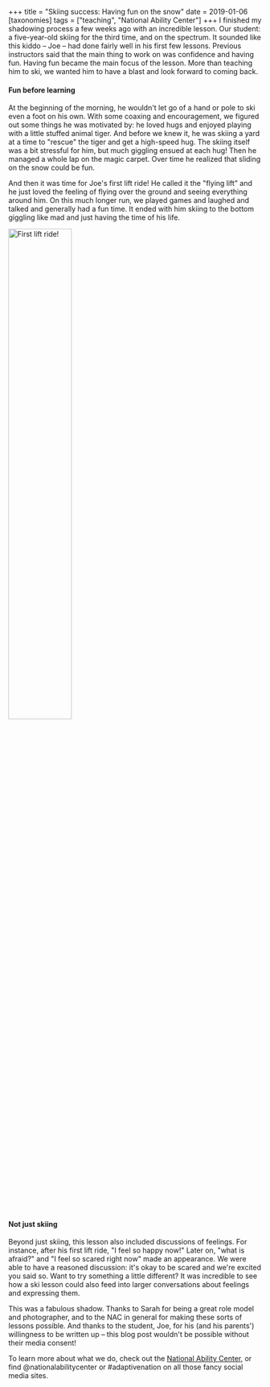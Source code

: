 +++
title = "Skiing success: Having fun on the snow"
date = 2019-01-06
[taxonomies]
tags = ["teaching", "National Ability Center"]
+++
I finished my shadowing process a few weeks ago with an incredible lesson. Our student: a five-year-old skiing for the third time, and on the spectrum. It sounded like this kiddo – Joe – had done fairly well in his first few lessons. Previous instructors said that the main thing to work on was confidence and having fun. Having fun became the main focus of the lesson. More than teaching him to ski, we wanted him to have a blast and look forward to coming back.

#### Fun before learning

At the beginning of the morning, he wouldn't let go of a hand or pole to ski even a foot on his own. With some coaxing and encouragement, we figured out some things he was motivated by: he loved hugs and enjoyed playing with a little stuffed animal tiger. And before we knew it, he was skiing a yard at a time to "rescue" the tiger and get a high-speed hug. The skiing itself was a bit stressful for him, but much giggling ensued at each hug! Then he managed a whole lap on the magic carpet. Over time he realized that sliding on the snow could be fun.

And then it was time for Joe's first lift ride! He called it the "flying lift" and he just loved the feeling of flying over the ground and seeing everything around him. On this much longer run, we played games and laughed and talked and generally had a fun time. It ended with him skiing to the bottom giggling like mad and just having the time of his life.

<img src="/img/questions-wp-content-uploads-2018-12-IMG_9508-1.jpg" alt="First lift ride!" class="center" width=50%>

#### Not just skiing

Beyond just skiing, this lesson also included discussions of feelings. For instance, after his first lift ride, "I feel so happy now!" Later on, "what is afraid?" and "I feel so scared right now" made an appearance. We were able to have a reasoned discussion: it's okay to be scared and we're excited you said so. Want to try something a little different? It was incredible to see how a ski lesson could also feed into larger conversations about feelings and expressing them.

This was a fabulous shadow. Thanks to Sarah for being a great role model and photographer, and to the NAC in general for making these sorts of lessons possible. And thanks to the student, Joe, for his (and his parents') willingness to be written up – this blog post wouldn't be possible without their media consent!

To learn more about what we do, check out the [National Ability Center](https://www.discovernac.org/), or find @nationalabilitycenter or #adaptivenation on all those fancy social media sites.
